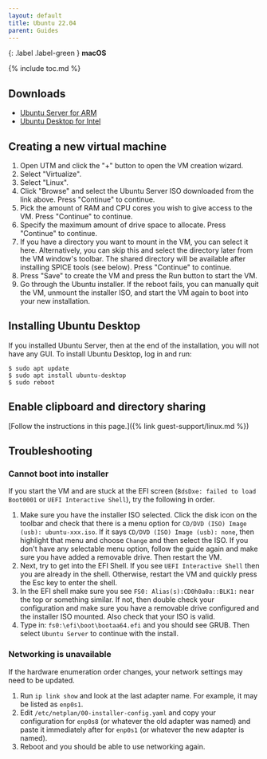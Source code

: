 ```yaml
---
layout: default
title: Ubuntu 22.04
parent: Guides
---
```

{: .label .label-green }
**macOS**

{% include toc.md %}

## Downloads

* [Ubuntu Server for ARM](https://ubuntu.com/download/server/arm)
* [Ubuntu Desktop for Intel](https://ubuntu.com/download/desktop)

## Creating a new virtual machine

1. Open UTM and click the "+" button to open the VM creation wizard.
2. Select "Virtualize".
3. Select "Linux".
4. Click "Browse" and select the Ubuntu Server ISO downloaded from the link above. Press "Continue" to continue.
5. Pick the amount of RAM and CPU cores you wish to give access to the VM. Press "Continue" to continue.
6. Specify the maximum amount of drive space to allocate. Press "Continue" to continue.
6. If you have a directory you want to mount in the VM, you can select it here. Alternatively, you can skip this and select the directory later from the VM window's toolbar. The shared directory will be available after installing SPICE tools (see below). Press "Continue" to continue.
8. Press "Save" to create the VM and press the Run button to start the VM.
9. Go through the Ubuntu installer. If the reboot fails, you can manually quit the VM, unmount the installer ISO, and start the VM again to boot into your new installation.

## Installing Ubuntu Desktop

If you installed Ubuntu Server, then at the end of the installation, you will not have any GUI. To install Ubuntu Desktop, log in and run:

```
$ sudo apt update
$ sudo apt install ubuntu-desktop
$ sudo reboot
```

## Enable clipboard and directory sharing

[Follow the instructions in this page.]({% link guest-support/linux.md %})

## Troubleshooting

### Cannot boot into installer

If you start the VM and are stuck at the EFI screen (`BdsDxe: failed to load Boot0001` or `UEFI Interactive Shell`), try the following in order.

1. Make sure you have the installer ISO selected. Click the disk icon on the toolbar and check that there is a menu option for `CD/DVD (ISO) Image (usb): ubuntu-xxx.iso`. If it says `CD/DVD (ISO) Image (usb): none`, then highlight that menu and choose `Change` and then select the ISO. If you don't have any selectable menu option, follow the guide again and make sure you have added a removable drive. Then restart the VM.
2. Next, try to get into the EFI Shell. If you see `UEFI Interactive Shell` then you are already in the shell. Otherwise, restart the VM and quickly press the Esc key to enter the shell.
3. In the EFI shell make sure you see `FS0: Alias(s):CD0h0a0a::BLK1:` near the top or something similar. If not, then double check your configuration and make sure you have a removable drive configured and the installer ISO mounted. Also check that your ISO is valid.
4. Type in: `fs0:\efi\boot\bootaa64.efi` and you should see GRUB. Then select `Ubuntu Server` to continue with the install.

### Networking is unavailable

If the hardware enumeration order changes, your network settings may need to be updated.

1. Run `ip link show` and look at the last adapter name. For example, it may be listed as `enp0s1`.
2. Edit `/etc/netplan/00-installer-config.yaml` and copy your configuration for `enp0s8` (or whatever the old adapter was named) and paste it immediately after for `enp0s1` (or whatever the new adapter is named).
3. Reboot and you should be able to use networking again.
